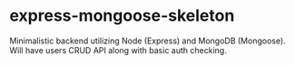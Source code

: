 # express-mongoose-skeleton
Minimalistic backend utilizing Node (Express) and MongoDB (Mongoose). Will have users CRUD API along with basic auth checking.

